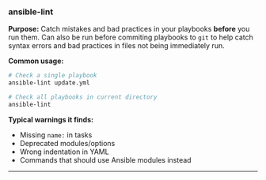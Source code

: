 ### **ansible-lint**

**Purpose:** Catch mistakes and bad practices in your playbooks **before** you run them. Can also be run before commiting playbooks to `git` to help catch syntax errors and bad practices in files not being immediately run.

**Common usage:**
```bash
# Check a single playbook
ansible-lint update.yml

# Check all playbooks in current directory
ansible-lint
```

**Typical warnings it finds:**

* Missing `name:` in tasks
* Deprecated modules/options
* Wrong indentation in YAML
* Commands that should use Ansible modules instead

---